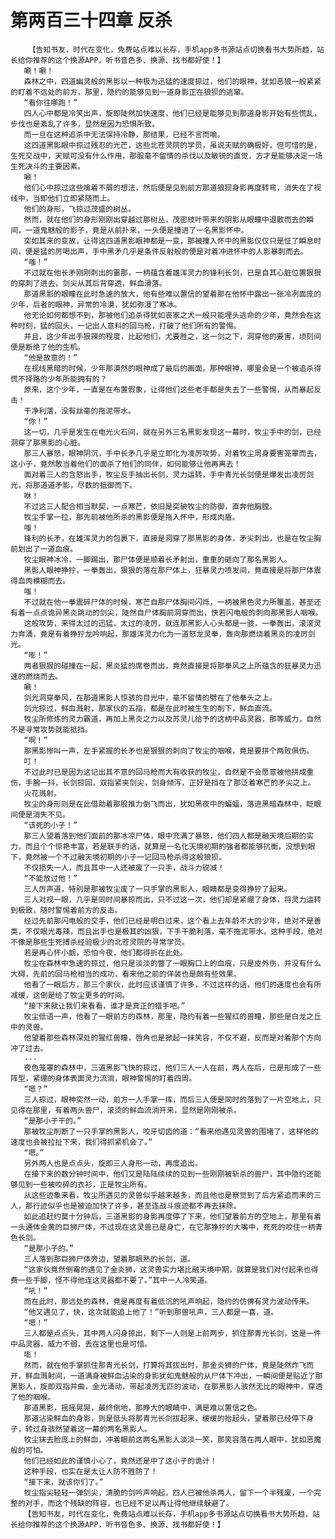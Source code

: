 # 第两百三十四章 反杀
        【告知书友，时代在变化，免费站点难以长存，手机app多书源站点切换看书大势所趋，站长给你推荐的这个换源APP，听书音色多、换源、找书都好使！】
       唰！唰！
       森林之中，四道幽灵般的黑影以一种极为迅猛的速度掠过，他们的眼神，犹如恶狼一般紧紧的盯着不远处的前方，那里，隐约的能够见到一道身影正在狼狈的逃窜。
       “看你往哪跑！”
       四人心中都是冷笑出声，旋即陡然加快速度，他们已经是能够见到那道身影开始有些慌乱，步伐也是紊乱了许多，显然是因为恐惧所致。
       而一旦在这种追杀中无法保持冷静，那结果，已经不言而喻。
       这四道黑影眼中掠过残忍的光芒，这些北苍灵院的学员，虽说天赋的确极好，但可惜的是，生死交战中，天赋可没有什么作用，那股毫不留情的杀伐以及敏锐的直觉，方才是能够决定一场生死决斗的主要因素。
       唰！
       他们心中掠过这些噙着不屑的想法，然后便是见到前方那道狼狈身影再度转弯，消失在了视线中，当即他们立即紧随而上。
       他们的身形，飞掠过茂盛的树丛。
       然而，就在他们的身形刚刚出穿越过那树丛，茂密枝叶带来的阴影从眼瞳中退散而去的瞬间，一道鬼魅般的影子，竟是从前扑来，一头便是撞进了一名黑影怀中。
       突如其来的变故，让得这四道黑影眼神都是一变，那被撞入怀中的黑影仅仅只是怔了瞬息时间，便是猛的厉喝出声，手中黑矛几乎是条件反射般的便是对着冲进怀中的人影暴刺而去。
       “嗤！”
       不过就在他长矛刚刚刺出的霎那，一柄蕴含着雄浑灵力的锋利长剑，已是自其心脏位置狠狠的穿刺了进去，剑尖从其后背穿透，鲜血滑落。
       那道黑影的眼瞳在此时急速的放大，他有些难以置信的望着那在他怀中露出一张冷冽面庞的少年，后者的眼神，异常的冷漠，犹如弥漫了寒冰。
       他无论如何都想不到，那被他们追杀得犹如丧家之犬一般只能埋头逃命的少年，竟然会在这种时刻，猛的回头，一记出人意料的回马枪，打破了他们所有的警惕。
       并且，这少年出手狠辣的程度，比起他们，尤要胜之，这一剑之下，洞穿他的要害，顷刻间便是断绝了他的生机。
       “他是故意的！”
       在视线黑暗的时候，少年那漠然的眼神成了最后的画面，那种眼神，哪里会是一个被追杀得慌不择路的少年所能拥有的？
       原来，这个少年，一直是在布置假象，让得他们这些老手都是失去了一些警惕，从而暴起反击！
       干净利落，没有丝毫的拖泥带水。
       “你！”
       这一切，几乎是发生在电光火石间，就在另外三名黑影发现这一幕时，牧尘手中的剑，已经洞穿了那黑影的心脏。
       那三人暴怒，眼神阴沉，手中长矛几乎是立即化为凌厉攻势，对着牧尘周身要害笼罩而去，这小子，竟然敢当着他们的面杀了他们的同伴，如何能够让他再离去！
       面对着三人的含怒出手，牧尘反手抽出长剑，灵力运转，手中青光长剑便是爆发出凌厉剑光，将那道道矛影，尽数的抵御而下。
       咻！
       不过这三人配合相当默契，一点寒芒，依旧是突破牧尘的防御，直奔他胸膛。
       牧尘手掌一拉，那先前被他所杀的黑影便是拖入怀中，形成肉盾。
       嗤！
       锋利的长矛，在雄浑灵力的包裹下，直接是洞穿了那黑影的身体，矛尖刺出，也是在牧尘胸前划出了一道血痕。
       牧尘眼神冰冷，一脚踢出，那尸体便是顺着长矛射出，重重的砸向了那名黑影人。
       黑影人眼神狰狞，一拳轰出，狠狠的落在那尸体上，狂暴灵力喷发间，竟直接是将那尸体震得血肉模糊而去。
       嗤！
       不过就在他一拳震碎尸体的时候，寒芒自那尸体胸间闪烁，一柄被黑色灵力所覆盖，甚至还有着一点点诡异黑炎跳动的剑尖，陡然自尸体胸前洞穿而出，快若闪电般的刺向那黑影人咽喉。
       这般攻势，来得太过的迅猛，太过的凌厉，就连那黑影人心头都是一骇，一拳轰出，滚滚灵力奔涌，竟是有着狰狞龙吟响起，那雄浑灵力化为一道怒龙灵拳，轰向那燃烧着黑炎的凌厉剑光。
       “嘭！”
       两者狠狠的碰撞在一起，黑炎猛的席卷而出，竟然直接是将那拳风之上所蕴含的狂暴灵力迅速的燃烧而去。
       唰！
       剑光洞穿拳风，在那道黑影人惊骇的目光中，毫不留情的劈在了他拳头之上。
       剑光掠过，鲜血溅射，那家伙的五指，都是在此时被生生的削下，鲜血直流。
       牧尘所修炼的灵力霸道，再加上黑炎之力以及苏灵儿给予的这柄中品灵器，那等威力，自然不是寻常攻势就能抵挡。
       “啊！”
       那黑影惨叫一声，左手紧握的长矛也是狠狠的刺向了牧尘的咽喉，竟是要拼个两败俱伤。
       叮！
       不过此时已是因为这记出其不意的回马枪而大有收获的牧尘，自然是不会愿意被他拼成重伤，手腕一抖，长剑掠回，双指紧夹剑尖，剑身倾泻，正好是挡在了那泛着寒芒的矛尖之上。
       火花溅射。
       牧尘的身形则是在此借助着那股推力倒飞而出，犹如黑夜中的蝙蝠，落进黑暗森林中，眨眼间便是消失不见。
       “该死的小子！”
       那三人望着落到他们面前的那冰凉尸体，眼中充满了暴怒，他们四人都是融天境后期的实力，而且个个惊艳丰富，若是联手的话，就算是一名化天境初期的强者都能够抗衡，没想到眼下，竟然被一个不过融天境初期的小子一记回马枪杀得这般狼狈。
       不仅损失一人，而且其中一人还被废了一只手，战斗力锐减！
       “不能放过他！”
       三人厉声道，特别是那被牧尘废了一只手掌的黑影人，眼睛都是变得狰狞了起来。
       三人对视一眼，几乎是同时间暴掠而出，只不过这一次，他们却是紧绷了身体，将灵力运转到极致，随时警惕着前方的反击。
       经过先前那闪电般的交手，他们已经是明白过来，这个看上去年龄不大的少年，绝对不是善类，不仅眼光毒辣，而且出手也是极其的凶狠，下手干脆利落，毫不拖泥带水，这种手段，绝对不像是那些生死搏杀经验极少的北苍灵院的寻常学员。
       若是再心怀小觑，恐怕今夜，他们都得折在此处。
       牧尘在森林中急速的掠过，他只是淡淡的瞥了一眼胸口上的血痕，只是皮外伤，并没有什么大碍，先前的回马枪相当的成功，看来他之前的佯装也是颇有些效果。
       他看了一眼后方，那三个家伙，此时应该谨慎了许多，不过这样的话，他们的速度也会有所减缓，这倒是给了牧尘更多的时间。
       “接下来就让我们来看看，谁才是真正的猎手吧。”
       牧尘低语一声，他看了一眼前方的森林，那里，隐约有着一些猩红的兽瞳，那些是白龙之丘中的灵兽。
       他望着那些森林深处的猩红兽瞳，唇角也是掀起一抹笑容，不仅不避，反而是对着那个方向冲了过去。
       ...
       夜色笼罩的森林中，三道黑影飞快的掠过，他们三人一人在前，两人在后，已是形成了一些阵型，紧绷的身体表面灵力流淌，眼神警惕的盯着四周。
       “嗯？”
       三人掠过，眼神突然一动，前方一人手掌一挥，而后三人便是同时的落到了一片空地上，只见得在那里，有着两头兽尸，滚烫的鲜血流淌开来，显然是刚刚被杀。
       “是那小子干的。”
       那被牧尘削断了一只手掌的黑影人，咬牙切齿的道：“看来他遇见灵兽的围堵了，这样他的速度也会被拉扯下来，我们得抓紧机会了。”
       “嗯。”
       另外两人也是点点头，旋即三人身形一动，再度追出。
       在接下来的数分钟时间中，他们又是陆陆续续的见到一些刚刚被斩杀的兽尸，其中隐约还能够见到一些被咬碎的衣衫，正是牧尘所有。
       从这些迹象来看，牧尘所遇见的灵兽似乎越来越多，而且他也是察觉到了后方紧追而来的三人，那行迹似乎也是被迫加快了许多，甚至连战斗痕迹都不再去抹除。
       如此追赶约莫十分钟后，三道黑影的身影再度停了下来，他们望着前方的空地上，那里有着一头通体金黄的巨狮尸体，不过现在这灵兽已是身亡，在它那狰狞的大嘴中，死死的咬住一柄青色长剑。
       “是那小子的。”
       三人落到那巨狮尸体旁边，望着那眼熟的长剑，道。
       “这家伙竟然倒霉的遇见了金炎狮，这灵兽实力堪比融天境中期，就算是我们对付起来也得费一些手脚，怪不得他连这灵器都不要了。”其中一人冷笑道。
       “吼！”
       而在此时，那远处的森林，竟是再度有着低沉的吼声响起，隐约的仿佛有灵力波动传来。
       “他又遇见了，快，这次就能追上他了！”听到那兽吼声，三人都是一喜，道。
       “嗯！”
       三人都是点点头，其中两人闪身掠出，剩下一人则是上前两步，抓住那青光长剑，这是一件中品灵器，威力不弱，丢在这里也是可惜。
       嘭！
       然而，就在他手掌抓住那青光长剑，打算将其拔出时，那金炎狮的尸体，竟是陡然炸飞而开，鲜血溅射间，一道满身被鲜血沾染的身影犹如鬼魅般的从尸体下冲出，一瞬间便是贴近了那黑影人，旋即双指并曲，金光涌动，带起凌厉无匹的波动，在那黑影人骇然无比的眼神中，穿透了他的咽喉。
       那道黑影，摇摇晃晃，最终倒地，那睁大的眼睛中，满是难以置信之色。
       那道沾染鲜血的身影，则是低头将那青光长剑拔起来，缓缓的抬起头，望着那已经停下身子，转过身骇然望着这一幕的两名黑影人。
       牧尘抹去脸庞上的鲜血，冲着眼前这两名黑影人淡淡一笑，那笑容落在两人眼中，犹如恶魔般的可怕。
       他们已经如此的谨慎小心了，竟然还是中了这小子的诡计！
       这种手段，也实在是太让人防不胜防了！
       “接下来，就该你们了。”
       牧尘指尖轻轻一弹剑尖，清脆的剑吟声响起，四人已被他杀两人，留下一个半残废，一个完整的对手，而这个残缺的阵容，也已经不足以再让得他继续躲避了。
       【告知书友，时代在变化，免费站点难以长存，手机app多书源站点切换看书大势所趋，站长给你推荐的这个换源APP，听书音色多、换源、找书都好使！】